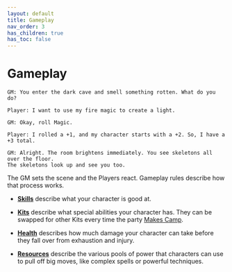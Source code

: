 ```yaml
---
layout: default
title: Gameplay
nav_order: 3
has_children: true
has_toc: false
---
```


# Gameplay

    GM: You enter the dark cave and smell something rotten. What do you do?

    Player: I want to use my fire magic to create a light.

    GM: Okay, roll Magic.

    Player: I rolled a +1, and my character starts with a +2. So, I have a +3 total.

    GM: Alright. The room brightens immediately. You see skeletons all over the floor.
    The skeletons look up and see you too.

The GM sets the scene and the Players react. Gameplay rules describe how that process works.

- [**Skills**](skills.md) describe what your character is good at.

- [**Kits**](kits.md) describe what special abilities your character has. They can be swapped for other Kits every time the party [Makes Camp](../adventuring/exploration/).

- [**Health**](health.md) describes how much damage your character can take before they fall over from exhaustion and injury.

- [**Resources**](resources.md) describe the various pools of power that characters can use to pull off big moves, like complex spells or powerful techniques.

